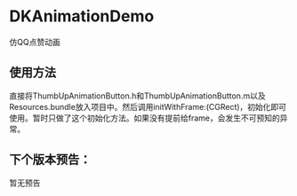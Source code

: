# DKAnimationDemo
仿QQ点赞动画

## 使用方法
直接将ThumbUpAnimationButton.h和ThumbUpAnimationButton.m以及Resources.bundle放入项目中。然后调用initWithFrame:(CGRect)，初始化即可使用。暂时只做了这个初始化方法。如果没有提前给frame，会发生不可预知的异常。

## 下个版本预告：
暂无预告
